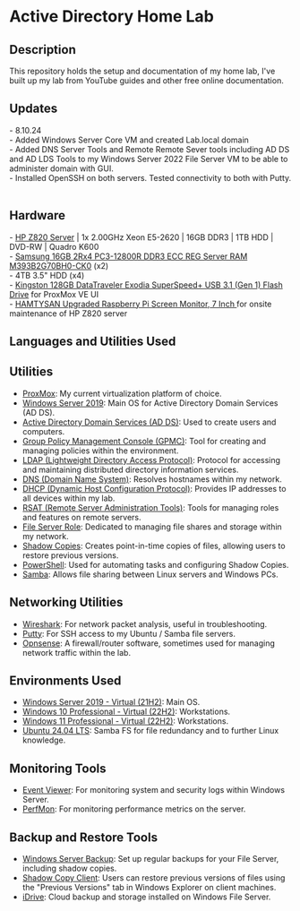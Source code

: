 <h1>Active Directory Home Lab</h1>



<h2>Description</h2>

This repository holds the setup and documentation of my home lab, I've built up my lab from YouTube guides and other free online documentation.

<h2>Updates</h2>
- 8.10.24 <br>
- Added Windows Server Core VM and created Lab.local domain <br>
- Added DNS Server Tools and Remote Remote Sever tools including AD DS and AD LDS Tools to my Windows Server 2022 File Server VM to be able to administer domain with GUI. <br>
- Installed OpenSSH on both servers. Tested connectivity to both with Putty. <br>
   
<br />

<h2> Hardware</h2>
- <a href="https://support.hp.com/us-en/product/details/hp-z820-workstation/5225041">HP Z820 Server</a> | 1x 2.00GHz Xeon E5-2620 | 16GB DDR3 | 1TB HDD | DVD-RW | Quadro K600<br>
- <a href="https://semiconductor.samsung.com/us/dram/module/rdimm/m393b2g70bh0-ck0/">Samsung 16GB 2Rx4 PC3-12800R DDR3 ECC REG Server RAM M393B2G70BH0-CK0</a> (x2)<br>
- 4TB 3.5" HDD (x4) <br>
- <a href="https://shop.kingston.com/products/datatraveler-exodia-usb-flash-drive?variant=39392789528768">Kingston 128GB DataTraveler Exodia SuperSpeed+ USB 3.1 (Gen 1) Flash Drive<a></a> for ProxMox VE UI <br>
- <a href="https://www.amazon.com/HAMTYSAN-Raspberry-Pi-Monitor-Non-Touch/dp/B0B8S9DYQC">HAMTYSAN Upgraded Raspberry Pi Screen Monitor, 7 Inch </a> for onsite  maintenance of HP Z820 server

<h2>Languages and Utilities Used</h2>

<h2>Utilities</h2>
<ul>
  <li><a href="https://www.proxmox.com/proxmox-ve">ProxMox</a>: My current virtualization platform of choice.</li>
  <li><a href="https://www.microsoft.com/en-us/evalcenter/evaluate-windows-server-2019">Windows Server 2019</a>: Main OS for Active Directory Domain Services (AD DS).</li>
  <li><a href="https://docs.microsoft.com/en-us/windows-server/identity/ad-ds/active-directory-domain-services-overview">Active Directory Domain Services (AD DS)</a>: Used to create users and computers.</li>
  <li><a href="https://docs.microsoft.com/en-us/windows-server/administration/windows-commands/gpmc">Group Policy Management Console (GPMC)</a>: Tool for creating and managing policies within the environment.</li>
  <li><a href="https://ldap.com/ldap-directory/">LDAP (Lightweight Directory Access Protocol)</a>: Protocol for accessing and maintaining distributed directory information services.</li>
  <li><a href="https://www.cloudflare.com/learning/dns/what-is-dns/">DNS (Domain Name System)</a>: Resolves hostnames within my network.</li>
  <li><a href="https://docs.microsoft.com/en-us/windows-server/networking/technologies/dhcp/dhcp-top">DHCP (Dynamic Host Configuration Protocol)</a>: Provides IP addresses to all devices within my lab.</li>
  <li><a href="https://docs.microsoft.com/en-us/windows-server/remote/remote-server-administration-tools">RSAT (Remote Server Administration Tools)</a>: Tools for managing roles and features on remote servers.</li>
  <li><a href="https://docs.microsoft.com/en-us/windows-server/storage/file-server/file-server-role">File Server Role</a>: Dedicated to managing file shares and storage within my network.</li>
  <li><a href="https://docs.microsoft.com/en-us/windows-server/administration/windows-commands/vssadmin">Shadow Copies</a>: Creates point-in-time copies of files, allowing users to restore previous versions.</li>
  <li><a href="https://docs.microsoft.com/en-us/powershell/scripting/overview">PowerShell</a>: Used for automating tasks and configuring Shadow Copies.</li>
  <li><a href="https://www.samba.org/">Samba</a>: Allows file sharing between Linux servers and Windows PCs.</li>
</ul>


<h2>Networking Utilities</h2>
<ul>
  <li><a href="https://www.wireshark.org/">Wireshark</a>: For network packet analysis, useful in troubleshooting.</li>
  <li><a href="https://www.putty.org/">Putty</a>: For SSH access to my Ubuntu / Samba file servers.</li>
  <li><a href="https://opnsense.org/">Opnsense</a>: A firewall/router software, sometimes used for managing network traffic within the lab.</li>
</ul>

  
<h2>Environments Used </h2>

<ul>
  <li><a href="https://www.microsoft.com/en-us/evalcenter/evaluate-windows-server-2019">Windows Server 2019 - Virtual (21H2)</a>: Main OS.</li>
  <li><a href="https://www.microsoft.com/en-us/windows/get-windows-10">Windows 10 Professional - Virtual (22H2)</a>: Workstations.</li>
  <li><a href="https://www.microsoft.com/en-us/windows/get-windows-11">Windows 11 Professional - Virtual (22H2)</a>: Workstations.</li>
  <li><a href="https://ubuntu.com/download/server">Ubuntu 24.04 LTS</a>: Samba FS for file redundancy and to further Linux knowledge.</li>
</ul>
  

<h2>Monitoring Tools</h2>
<ul>
  <li><a href="https://learn.microsoft.com/en-us/shows/inside/event-viewer">Event Viewer</a>: For monitoring system and security logs within Windows Server.</li>
  <li><a href="https://learn.microsoft.com/en-us/dynamics365/business-central/dev-itpro/administration/tools-monitor-performance-counters-and-events">PerfMon</a>: For monitoring performance metrics on the server.</li>
</ul>


<h2>Backup and Restore Tools</h2>
<ul>
  <li><a href="https://docs.microsoft.com/en-us/windows-server/backup/windows-server-backup">Windows Server Backup</a>: Set up regular backups for your File Server, including shadow copies.</li>
  <li><a href="https://docs.microsoft.com/en-us/windows-server/backup/restore-files-using-shadow-copies">Shadow Copy Client</a>: Users can restore previous versions of files using the "Previous Versions" tab in Windows Explorer on client machines.</li>
  <li><a href="https://www.idrive.com/">iDrive</a>: Cloud backup and storage installed on Windows File Server.</li>
</ul>






